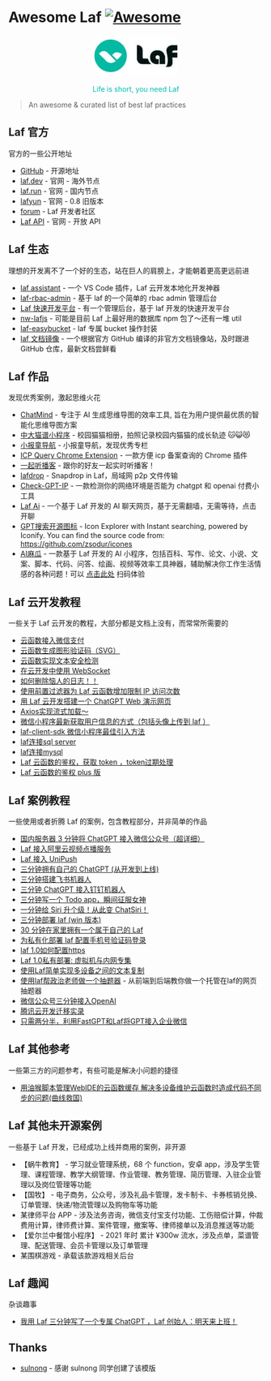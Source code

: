 # Awesome Laf [![Awesome](https://cdn.rawgit.com/sindresorhus/awesome/d7305f38d29fed78fa85652e3a63e154dd8e8829/media/badge.svg)](https://github.com/sindresorhus/awesome)

<p align="center">
  <img src="./assets/logo.jpg" alt="logo" width="164" height="80" />
</p>
<p align="center" style="color: #00beb1">
Life is short, you need Laf
</p>

> An awesome & curated list of best laf practices

## **Laf 官方**

官方的一些公开地址

- [GitHub](https://github.com/labring/laf) - 开源地址
- [laf.dev](https://laf.dev) - 官网 - 海外节点
- [laf.run](https://laf.run) - 官网 - 国内节点
- [lafyun](https://www.lafyun.com) - 官网 - 0.8 旧版本
- [forum](https://forum.laf.run) - Laf 开发者社区
- [Laf API](https://api.laf.run) - 官网 - 开放 API

## **Laf 生态**

理想的开发离不了一个好的生态，站在巨人的肩膀上，才能朝着更高更远前进

- [laf assistant](https://marketplace.visualstudio.com/items?itemName=NightWhite.laf-assistant) - 一个 VS Code 插件，Laf 云开发本地化开发神器
- [laf-rbac-admin](https://github.com/walle233/laf-rbac-admin) - 基于 laf 的一个简单的 rbac admin 管理后台
- [Laf 快速开发平台](https://github.com/zhuo-tech/nest) - 有一个管理后台，基于 laf 开发的快速开发平台
- [nw-lafjs](https://www.npmjs.com/package/nw-lafjs) - 可能是目前 Laf 上最好用的数据库 npm 包了～还有一堆 util
- [laf-easybucket](https://www.npmjs.com/package/laf-easybucket) - laf 专属 bucket 操作封装
- [laf 文档镜像](https://docs.v2laf.com) - 一个根据官方 GitHub 编译的非官方文档镜像站，及时跟进 GitHub 仓库，最新文档尝鲜看

## **Laf 作品**

发现优秀案例，激起思维火花

- [ChatMind](https://www.chatmind.tech) - 专注于 AI 生成思维导图的效率工具, 旨在为用户提供最优质的智能化思维导图方案
- [中大猫谱小程序](https://github.com/sysucats/zhongdamaopu) - 校园猫猫相册，拍照记录校园内猫猫的成长轨迹 🐱😺😻
- [小报童导航](https://forum.laf.run/d/46) - 小报童导航，发现优秀专栏
- [ICP Query Chrome Extension](https://github.com/yuedanlabs/icp-query-extension) - 一款方便 icp 备案查询的 Chrome 插件
- [一起听播客](https://github.com/yenche123/podcast-together) - 跟你的好友一起实时听播客！
- [lafdrop](https://github.com/moonrailgun/lafdrop) - Snapdrop in Laf，局域网 p2p 文件传输
- [Check-GPT-IP](https://kjglab-check-ip.site.laf.run) - 一款检测你的网络环境是否能为 chatgpt 和 openai 付费小工具
- [Laf Ai](https://lafai.io/) - 一个基于 Laf 开发的 AI 聊天网页，基于无需翻墙，无需等待，点击开聊
- [GPT搜索开源图标](https://icones.chatgptdddd.com) -  Icon Explorer with Instant searching, powered by Iconify. You can find the source code from: https://github.com/zsodur/icones
- [AI麻瓜](https://forum.laf.run/d/505) - 一款基于 Laf 开发的 AI 小程序，包括百科、写作、论文、小说、文案、脚本、代码、问答、绘画、视频等效率工具神器，辅助解决你工作生活情感的各种问题！可以 [点击此处](https://xc8wyb-aimagua.oss.laf.run/static/gh_383ee51686b8_258.jpg) 扫码体验

## **Laf 云开发教程**

一些关于 Laf 云开发的教程，大部分都是文档上没有，而常常所需要的

- [云函数接入微信支付](https://forum.laf.run/d/136)
- [云函数生成图形验证码（SVG）](https://forum.laf.run/d/133)
- [云函数实现文本安全检测](https://forum.laf.run/d/187)
- [在云开发中使用 WebSocket](https://forum.laf.run/d/127)
- [如何删除恼人的日志！！](https://forum.laf.run/d/73)
- [使用前置过滤器为 Laf 云函数增加限制 IP 访问次数](https://forum.laf.run/d/130)
- [用 Laf 云开发搭建一个 ChatGPT Web 演示网页](https://forum.laf.run/d/100)
- [Axios实现流式加载～](https://forum.laf.run/d/262)
- [微信小程序最新获取用户信息的方式（包括头像上传到 laf ）](https://forum.laf.run/d/367)
- [laf-client-sdk 微信小程序最佳引入方法](https://forum.laf.run/d/387)
- [laf连接sql server](https://forum.laf.run/d/411)
- [laf连接mysql](https://forum.laf.run/d/414)
- [Laf 云函数的鉴权，获取 token ，token过期处理](https://forum.laf.run/d/535)
- [Laf 云函数的鉴权 plus 版](https://forum.laf.run/d/636)

## **Laf 案例教程**

一些使用或者折腾 Laf 的案例，包含教程部分，并非简单的作品

- [国内服务器 3 分钟将 ChatGPT 接入微信公众号（超详细）](https://forum.laf.run/d/364)
- [Laf 接入阿里云视频点播服务](https://forum.laf.run/d/346)
- [Laf 接入 UniPush](https://forum.laf.run/d/349)
- [三分钟拥有自己的 ChatGPT (从开发到上线)](https://3min.cloud/chatgpt/)
- [三分钟搭建飞书机器人](https://forum.laf.run/d/88)
- [三分钟 ChatGPT 接入钉钉机器人](https://juejin.cn/post/7211061398680305725)
- [三分钟写一个 Todo app，瞬间征服女神](https://forum.laf.run/d/151)
- [一分钟给 Siri 升个级！从此变 ChatSiri！](https://forum.laf.run/d/79)
- [三分钟部署 laf (win 版本)](https://3min.cloud/deploylaf/)
- [30 分钟在家里拥有一个属于自己的 Laf](https://forum.laf.run/d/124)
- [为私有化部署 laf 配置手机号验证码登录](https://forum.laf.run/d/160)
- [laf 1.0如何配置https](https://forum.laf.run/d/308)
- [Laf 1.0私有部署: 虚拟机与内网专集](https://forum.laf.run/d/328)
- [使用Laf简单实现多设备之间的文本复制](https://forum.laf.run/d/426)
- [使用laf帮政治老师做一个抽题器](https://forum.laf.run/d/370) - 从前端到后端教你做一个托管在laf的网页抽题器
- [微信公众号三分钟接入OpenAI](https://forum.laf.run/d/496)
- [腾讯云开发迁移实录](https://forum.laf.run/d/499)
- [只需两分半，利用FastGPT和Laf将GPT接入企业微信](https://forum.laf.run/d/556)

## **Laf 其他参考**

一些第三方的问题参考，有些可能是解决小问题的捷径

- [用油猴脚本管理WebIDE的云函数缓存 解决多设备维护云函数时造成代码不同步的问题(曲线救国)](https://forum.laf.run/d/453)

## **Laf 其他未开源案例**

一些基于 Laf 开发，已经成功上线并商用的案例，非开源

- 【蜗牛教育】 - 学习就业管理系统，68 个 function，安卓 app，涉及学生管理、课程管理、教学大纲管理、作业管理、教务管理、简历管理、入驻企业管理以及岗位管理等功能
- 【国牧】 - 电子商务，公众号，涉及礼品卡管理，发卡制卡、卡券核销兑换、订单管理、快递/物流管理以及购物车等功能
- 某律师平台 APP - 涉及法务咨询，微信支付宝支付功能、工伤赔偿计算，仲裁费用计算，律师费计算、案件管理，撤案等、律师接单以及消息推送等功能
- 【爱尔兰中餐馆小程序】 - 2021 年时 累计 ¥300w 流水，涉及点单，菜谱管理、配送管理、会员卡管理以及订单管理
- 某围棋游戏 - 承载该款游戏相关后台

## **Laf 趣闻**

杂谈趣事

- [我用 Laf 三分钟写了一个专属 ChatGPT ，Laf 创始人：明天来上班！](https://3min.cloud/offer/)

## Thanks

- [sulnong](https://github.com/sulnong/awesome-laf) - 感谢 sulnong 同学创建了该模版
